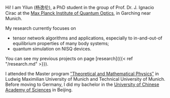 
Hi! I am Yilun (杨逸伦), a PhD student in the group of Prof. Dr. J. Ignacio Cirac at the <a href="https://www.mpq.mpg.de/theory"> Max Planck Institute of Quantum Optics</a>, in Garching near Munich.  

My research currently focuses on
- tensor network algorithms and applications, especially to in-and-out-of equilibrium properties of many body systems;
- quantum simulation on NISQ devices.

You can see my previous projects on page [research]({{< ref "/research.md" >}}).

I attended the Master program <a href="https://www.theorie.physik.uni-muenchen.de/TMP/">&Prime;Theoretical and Mathematical Physics&Prime;</a> in Ludwig Maximilian University of Munich and Technical University of Munich. Before moving to Germany, I did my bachelor in the <a href="https://www.ucas.ac.cn/">University of Chinese Academy of Sciences</a> in Beijing.
